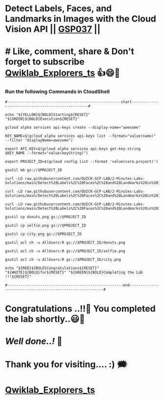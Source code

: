 # Detect Labels, Faces, and Landmarks in Images with the Cloud Vision API || [GSP037](https://www.cloudskillsboost.google/focuses/1841?parent=catalog) ||

# # Like, comment, share & Don't forget to subscribe [Qwiklab_Explorers_ts](https://youtube.com/@titashshil?si=RgamNu1dc9jVIbJN) 👍😄🤝

### Run the following Commands in CloudShell
```
#----------------------------------------------------start--------------------------------------------------#

echo "${YELLOW}${BOLD}Starting${RESET}" "${GREEN}${BOLD}Execution${RESET}"

gcloud alpha services api-keys create --display-name="awesome" 

KEY_NAME=$(gcloud alpha services api-keys list --format="value(name)" --filter "displayName=awesome")

export API_KEY=$(gcloud alpha services api-keys get-key-string $KEY_NAME --format="value(keyString)")

export PROJECT_ID=$(gcloud config list --format 'value(core.project)')

gsutil mb gs://$PROJECT_ID

curl -LO raw.githubusercontent.com/QUICK-GCP-LAB/2-Minutes-Labs-Solutions/main/Detect%20Labels%2C%20Faces%2C%20and%20Landmarks%20in%20Images%20with%20the%20Cloud%20Vision%20API/city.png

curl -LO raw.githubusercontent.com/QUICK-GCP-LAB/2-Minutes-Labs-Solutions/main/Detect%20Labels%2C%20Faces%2C%20and%20Landmarks%20in%20Images%20with%20the%20Cloud%20Vision%20API/donuts.png

curl -LO raw.githubusercontent.com/QUICK-GCP-LAB/2-Minutes-Labs-Solutions/main/Detect%20Labels%2C%20Faces%2C%20and%20Landmarks%20in%20Images%20with%20the%20Cloud%20Vision%20API/selfie.png

gsutil cp donuts.png gs://$PROJECT_ID

gsutil cp selfie.png gs://$PROJECT_ID

gsutil cp city.png gs://$PROJECT_ID

gsutil acl ch -u AllUsers:R gs://$PROJECT_ID/donuts.png

gsutil acl ch -u AllUsers:R gs://$PROJECT_ID/selfie.png

gsutil acl ch -u AllUsers:R gs://$PROJECT_ID/city.png

echo "${RED}${BOLD}Congratulations${RESET}" "${WHITE}${BOLD}for${RESET}" "${GREEN}${BOLD}Completing the Lab !!!${RESET}"

#-----------------------------------------------------end----------------------------------------------------------#
```
# Congratulations ..!!🎉  You completed the lab shortly..😃💯

# *Well done..!* 👏

# Thank you for visiting.... :) 🗯️

# [Qwiklab_Explorers_ts](https://youtube.com/@titashshil?si=RgamNu1dc9jVIbJN) 
